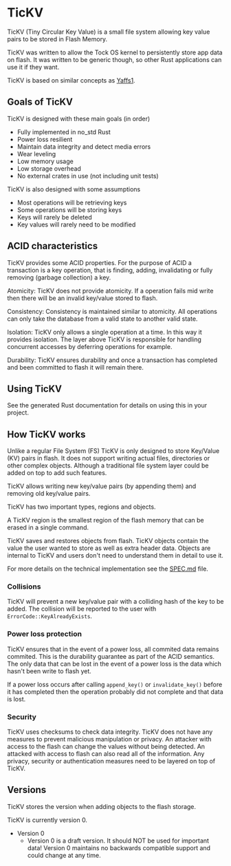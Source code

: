 # TicKV

TicKV (Tiny Circular Key Value) is a small file system allowing
key value pairs to be stored in Flash Memory.

TicKV was written to allow the Tock OS kernel to persistently store app data
on flash. It was written to be generic though, so other Rust applications can
use it if they want.

TicKV is based on similar concepts as
[Yaffs1](https://yaffs.net/documents/how-yaffs-works]).

## Goals of TicKV

TicKV is designed with these main goals (in order)

 * Fully implemented in no_std Rust
 * Power loss resilient
 * Maintain data integrity and detect media errors
 * Wear leveling
 * Low memory usage
 * Low storage overhead
 * No external crates in use (not including unit tests)

TicKV is also designed with some assumptions

 * Most operations will be retrieving keys
 * Some operations will be storing keys
 * Keys will rarely be deleted
 * Key values will rarely need to be modified

## ACID characteristics

TicKV provides some ACID properties. For the purpose of ACID a transaction is
a key operation, that is finding, adding, invalidating or fully removing
(garbage collection) a key.

Atomicity: TicKV does not provide atomicity. If a operation fails mid write
then there will be an invalid key/value stored to flash.

Consistency: Consistency is maintained similar to atomicity. All operations
can only take the database from a valid state to another valid state.

Isolation: TicKV only allows a single operation at a time. In this way it
provides isolation. The layer above TicKV is responsible for handling
concurrent accesses by deferring operations for example.

Durability: TicKV ensures durability and once a transaction has completed
and been committed to flash it will remain there.

## Using TicKV

See the generated Rust documentation for details on using this in your project.

## How TicKV works

Unlike a regular File System (FS) TicKV is only designed to store Key/Value (KV)
pairs in flash. It does not support writing actual files, directories or other
complex objects. Although a traditional file system layer could be added on top
to add such features.

TicKV allows writing new key/value pairs (by appending them) and removing
old key/value pairs.

TicKV has two important types, regions and objects.

A TicKV region is the smallest region of the flash memory that can be erased
in a single command.

TicKV saves and restores objects from flash. TicKV objects contain the value
the user wanted to store as well as extra header data. Objects are internal to
TicKV and users don't need to understand them in detail to use it.

For more details on the technical implementation see the [SPEC.md](./spec.md) file.

### Collisions

TicKV will prevent a new key/value pair with a colliding hash of the key to be
added. The collision will be reported to the user with
`ErrorCode::KeyAlreadyExists`.

### Power loss protection

TicKV ensures that in the event of a power loss, all commited data remains
commited. This is the durability guarantee as part of the ACID semantics.
The only data that can be lost in the event of a power loss is
the data which hasn't been write to flash yet.

If a power loss occurs after calling `append_key()` or `invalidate_key()`
before it has completed then the operation probably did not complete and
that data is lost.

### Security

TicKV uses checksums to check data integrity. TicKV does not have any measures
to prevent malicious manipulation or privacy. An attacker with access to the
flash can change the values without being detected. An attacked with access
to flash can also read all of the information. Any privacy, security or
authentication measures need to be layered on top of TicKV.

## Versions

TicKV stores the version when adding objects to the flash storage.

TicKV is currently version 0.

 * Version 0
   * Version 0 is a draft version. It should NOT be used for important data!
     Version 0 maintains no backwards compatible support and could change at
     any time.
